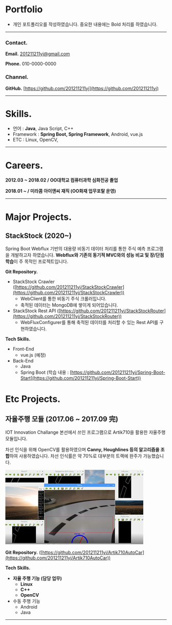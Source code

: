 # Portfolio

- 개인 포트폴리오를 작성하였습니다. 중요한 내용에는 Bold 처리를 하였습니다.

---

### Contact.

**Email.** 201211211yj@gmail.com

**Phone.** 010-0000-0000

### Channel.

**GitHub.** [https://github.com/201211211yj](https://github.com/201211211yj)

---

# Skills.

- 언어 : **Java**, Java Script, C++
- Framework : **Spring Boot, Spring Framework**, Android, vue.js
- ETC : Linux, OpenCV,

---

# Careers.

**2012.03 ~ 2018.02 / OO대학교 컴퓨터과학 심화전공 졸업**

**2018.01 ~ / 미라콤 아이앤씨 재직 (OO화재 업무포탈 운영)**

---

# Major Projects.

## StackStock (2020~)

Spring Boot Webflux 기반의 대용량 비동기 데이터 처리를 통한 주식 예측 프로그램을 개발하고자 하였습니다. **Webflux와 기존의 동기적 MVC와의 성능 비교 및 장/단점 학습**이 주 목적인 프로젝트입니다.

**Git Repository.** 

- StackStock Crawler ([https://github.com/201211211yj/StackStockCrawler](https://github.com/201211211yj/StackStockCrawler))
    - WebClient를 통한 비동기 주식 크롤러입니다.
    - 축적된 데이터는 MongoDB에 쌓이게 되어있습니다.
- StackStock Rest API ([https://github.com/201211211yj/StackStockRouter](https://github.com/201211211yj/StackStockRouter))
    - WebFluxConfigurer를 통해 축적된 데이터를 처리할 수 있는 Rest API를 구현하였습니다.

**Tech Skills.**

- Front-End
    - vue.js (예정)
- Back-End
    - Java
    - Spring Boot (학습 내용 : [https://github.com/201211211yj/Spring-Boot-Start](https://github.com/201211211yj/Spring-Boot-Start))

# Etc Projects.

## 자율주행 모듈 (2017.06 ~ 2017.09 完)

IOT Innovation Challange 본선에서 쓰인 프로그램으로 Artik710을 활용한 자율주행 모듈입니다. 

차선 인식을 위해 OpenCV를 활용하였으며 **Canny, Houghlines 등의 알고리즘을 조합**하여 사용하였습니다. 차선 인식률은 약 70%로 대부분의 트랙에 완주가 가능했습니다.

![src/Untitled.png](src/Untitled.png)

**Git Repository.** ([https://github.com/201211211yj/Artik710AutoCar](https://github.com/201211211yj/Artik710AutoCar))

**Tech Skills.**

- **자율 주행 기능 (담당 업무)**
    - **Linux**
    - **C++**
    - **OpenCV**
- 수동 주행 기능
    - Android
    - Java

---
